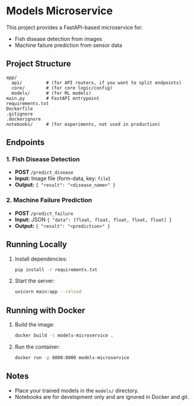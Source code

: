 # Models Microservice

This project provides a FastAPI-based microservice for:
- Fish disease detection from images
- Machine failure prediction from sensor data

## Project Structure

```
app/
  api/         # (for API routers, if you want to split endpoints)
  core/        # (for core logic/config)
  models/      # (for ML models)
main.py        # FastAPI entrypoint
requirements.txt
Dockerfile
.gitignore
.dockerignore
notebooks/     # (for experiments, not used in production)
```

## Endpoints

### 1. Fish Disease Detection
- **POST** `/predict_disease`
- **Input:** Image file (form-data, key: `file`)
- **Output:** `{ "result": "<disease_name>" }`

### 2. Machine Failure Prediction
- **POST** `/predict_failure`
- **Input:** JSON `{ "data": [float, float, float, float, float] }`
- **Output:** `{ "result": "<prediction>" }`

## Running Locally

1. Install dependencies:
   ```bash
   pip install -r requirements.txt
   ```
2. Start the server:
   ```bash
   uvicorn main:app --reload
   ```

## Running with Docker

1. Build the image:
   ```bash
   docker build -t models-microservice .
   ```
2. Run the container:
   ```bash
   docker run -p 8000:8000 models-microservice
   ```

## Notes
- Place your trained models in the `models/` directory.
- Notebooks are for development only and are ignored in Docker and git.
